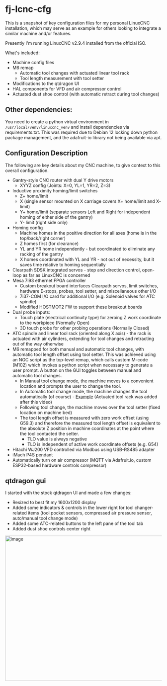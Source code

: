 # fj-lcnc-cfg
This is a snapshot of key configuration files for my personal LinuxCNC installation, which may serve as an example for others looking to integrate a similar machine and/or features.

Presently I'm running LinuxCNC v2.9.4 installed from the official ISO.

What's included:
* Machine config files
* M6 remap
  * Automatic tool changes with actuated linear tool rack
  * Tool length measurement with tool setter
* Modifications to the qtdragon UI
* HAL components for VFD and air compressor control
* Actuated dust shoe control (with automatic retract during tool changes)

## Other dependencies:
You need to create a python virtual environment in ```/usr/local/venv/linuxcnc_venv``` and install dependencies via requirements.txt.  This was required due to Debian 12 locking down python package management, and the adafruit-io library not being available via apt.

## Configuration Description
The following are key details about my CNC machine, to give context to this overall configuration.
* Gantry-style CNC router with dual Y drive motors
    * XYYZ config (Joints: X=0, YL=1, YR=2, Z=3)
* Inductive proximity homing/limit switches
    * Z+ home/limit
    * X (single sensor mounted on X carriage covers X+ home/limit and X- limit)
    * Y+ home/limit (separate sensors Left and Right for independent homing of either side of the gantry)
    * Y- limit (right side only)
* Homing config
    * Machine homes in the positive direction for all axes (home is in the top/back/right corner)
    * Z homes first (for clearance)
    * YL and YR home independently - but coordinated to eliminate any racking of the gantry
    * X homes coordinated with YL and YR - not out of necessity, but it saves time relative to homing sequentially
* Clearpath SDSK integrated servos - step and direction control, open-loop as far as LinuxCNC is concerned
* Mesa 7i93 ethernet FPGA controller
    * Custom breakout board interfaces Clearpath servos, limit switches, hardware E-stops, probes, tool setter, and miscellaneous other I/O
    * 7i37-COM I/O card for additional I/O (e.g. Solenoid valves for ATC spindle)
    * Modified HOSTMOT2 FW to support these breakout boards
* Dual probe inputs:
    * Touch plate (electrical continuity type) for zeroing Z work coordinate to the workpiece (Normally Open)
    * 3D touch probe for other probing operations (Normally Closed)
* ATC spindle and linear tool rack (oriented along X axis) - the rack is actuated with air cylinders, extending for tool changes and retracting out of the way otherwise
* M6 remapped for both manual and automatic tool changes, with automatic tool length offset using tool setter.  This was achieved using an NGC script as the top-level remap, which calls custom M-code (M102) which invokes a python script when necessary to generate a user prompt.  A button on the GUI toggles between manual and automatic tool changes.
    * In Manual tool change mode, the machine moves to a convenient location and prompts the user to change the tool.  
    * In Automatic tool change mode, the machine changes the tool automatically (of course) - [Example](https://www.youtube.com/watch?v=98X_LPUHFn0 "ATC example video") (Actuated tool rack was added after this video)
    * Following tool change, the machine moves over the tool setter (fixed location on machine bed)
    * The tool length offset is measured with zero work offset (using G59.3) and therefore the measured tool length offset is equivalent to the absolute Z position in machine coordinates at the point where the tool contacted the setter.
        * TLO value is always negative
        * TLO is independent of active work coordinate offsets (e.g. G54)
* Hitachi WJ200 VFD controlled via Modbus using USB-RS485 adapter 
* iMach P4S pendant
* Automatically turn on air compressor (MQTT via Adafruit.io, custom ESP32-based hardware controls compressor)

## qtdragon gui
I started with the stock qtdragon UI and made a few changes:
* Resized to best fit my 1600x1200 display
* Added some indicators & controls in the lower right for tool changer-related items (tool pocket sensors, compressed air pressure sensor, auto/manual tool change mode)
* Added some ATC-related buttons to the left pane of the tool tab
* Added dust shoe controls center right
<img width="665" height="467" alt="image" src="https://github.com/user-attachments/assets/966364ed-c023-435a-ba7c-0505c47945c8" />
